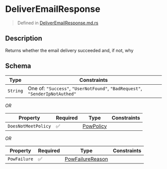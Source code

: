 # DeliverEmailResponse
> Defined in [DeliverEmailResponse.md.rs](../../../../../interface/src/interface/routes/foreign/deliver_email.rs)

## Description
Returns whether the email delivery succeeded and, if not, why

## Schema

| Type | Constraints |
| --- | --- |
| `String` | One of: `"Success"`, `"UserNotFound"`, `"BadRequest"`, `"SenderIpNotAuthed"` |

*OR*

| Property | Required | Type | Constraints |
| --- | --- | --- | --- |
| `DoesNotMeetPolicy` | ✅ | [PowPolicy](../../../pow/PowPolicy.md) |     | 


*OR*

| Property | Required | Type | Constraints |
| --- | --- | --- | --- |
| `PowFailure` | ✅ | [PowFailureReason](../../../pow/PowFailureReason.md) |     | 


